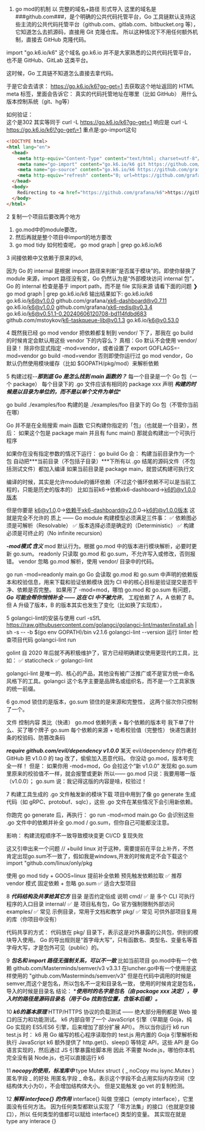1. go mod的机制
   以 完整的域名+路径 形式导入
这里的域名是 ###github.com###，是个明确的公共代码托管平台，Go 工具链默认支持这些主流的公共代码托管平台（github.com、gitlab.com、bitbucket.org 等），它知道怎么去抓源码，直接用 Git 克隆仓库。
所以这种情况下不用任何额外机制，直接去 GitHub 克隆代码。

import "go.k6.io/k6"
这个域名 go.k6.io 并不是大家熟悉的公共代码托管平台，也不是 GitHub、GitLab 这类平台。

这时候，Go 工具链不知道怎么直接去拿代码。

于是它会去请求：
https://go.k6.io/k6?go-get=1
去获取这个地址返回的 HTML meta 标签，里面会告诉它：
真实的代码托管地址在哪里（比如 GitHub）
用什么版本控制系统（git、hg等）
 
如何验证：   
          这个是302  其实等同于  curl -L https://go.k6.io/k6?go-get=1
        响应是
 curl -L https://go.k6.io/k6\?go-get\=1  重点是:go-import这句
```html
<!DOCTYPE html>
<html lang="en">
  <head>
    <meta http-equiv="Content-Type" content="text/html; charset=utf-8"/>
    <meta name="go-import" content="go.k6.io/k6 git https://github.com/grafana/k6"> 
    <meta name="go-source" content="go.k6.io/k6 https://github.com/grafana/k6 https://github.com/grafana/k6/tree/master{/dir} https://github.com/grafana/k6/blob/master{/dir}/{file}#L{line}">
    <meta http-equiv="refresh" content="0; url=https://github.com/grafana/k6">
  </head>
  <body>
    Redirecting to <a href="https://github.com/grafana/k6">https://github.com/grafana/k6</a>...
  </body>
</html>
```

2   复制一个项目后要改两个地方
1. go.mod中的module要改，
2. 然后再就是整个项目中import的地方要改 
3.  go mod tidy
如何检查呢， go mod graph | grep go.k6.io/k6 


3  间接依赖中又依赖于原来的k6,

因为 Go 的 internal 是根据 import 路径来判断“是否属于模块”的。即使你替换了 module 来源，import 路径没有变，Go 仍然认为是“外部模块访问 internal 包”，
Go 的 internal 检查是基于 import path，而不是 file 实际来源
请看下面的问题
❯go mod graph | grep go.k6.io/k6
输出结果如下:
go.k6.io/k6 go.k6.io/k6@v1.0.0
github.com/grafana/xk6-dashboard@v0.7.11 go.k6.io/k6@v1.0.0
github.com/grafana/xk6-redis@v0.3.4 go.k6.io/k6@v0.51.1-0.20240606120708-bd114fdbd683
github.com/mstoykov/k6-taskqueue-lib@v0.1.3 go.k6.io/k6@v0.53.0

4 既然我已经 go mod vendor 把依赖都复制到 vendor/ 下了，那我在 go build 的时候肯定会默认用这些 vendor 下的内容么？
真相：Go 默认不会使用 vendor/ 目录！
除非你显式指定 -mod=vendor，或者设置了 export GOFLAGS=-mod=vendor
  go build -mod=vendor
否则即使你运行过 go mod vendor，Go 默认仍然使用模块缓存（比如 $GOPATH/pkg/mod）来解析依赖

5 构建过程--***那到底 Go 是怎么找到 main 函数的？***
每一个目录是一个 Go 包（一个 package）
每个目录下的 .go 文件应该有相同的 package xxx 声明
***构建的时候是以目录为单位的，而不是以单个文件为单位****

go build ./examples/foo
构建的是 ./examples/foo 目录下的 Go 包（不管你当前在哪）

Go 并不是在全局搜索 main 函数
它只构建你指定的「包」（也就是一个目录），然后：
如果这个包是 package main
并且有 func main()
那就会构建出一个可执行程序

如果你在没有指定参数的情况下运行：
go build
Go 会：
构建当前目录作为一个包
自动把***当前目录（不包括子目录）***下所有以 .go 结尾的源码文件（不包括测试文件）都加入编译
如果当前目录是 package main，就尝试构建可执行文

编译的时候，其实是允许module的循环依赖（不过这个循环依赖不可以是当前工程的，只能是历史的版本的）
比如当前k6->依赖xk6-dashboard->k6的@v1.0.0版本 

但是你要是 k6@v1.0.0->依赖于xk6-dashboard@v2.0.0->k6的@v1.0.0版本  这就是完全不允许的
质上 —— Go module 构建模型必须满足三件事：
✅ 依赖图必须是可解析（Resolvable）
✅ 版本选择必须是确定的（Deterministic）
✅ 构建必须是可终止的（No infinite recursion）


***-mod模式	含义***
mod	默认行为。根据 go.mod 中的版本进行模块解析，必要时更新 go.sum。
readonly	只读取 go.mod 和 go.sum，不允许写入或修改，否则报错。
vendor	忽略 go.mod 解析，使用 vendor/ 目录中的代码。


go run -mod=readonly main.go
Go 会读取 go.mod 和 go.sum 中声明的依赖版本和校验信息，用来下载和验证依赖模块
因为 CI 中的核心目标是验证提交是否干净、依赖是否完整。
如果用了 -mod=mod，哪怕 go.mod 和 go.sum 有问题，***Go 可能会帮你悄悄补全 —— 这在 CI 中不被允许***。
工程依赖了 A，A 依赖了 B。但 A 升级了版本，B 的版本其实也发生了变化（比如换了实现库），


5  golangci-lint的安装与使用
curl -sSfL https://raw.githubusercontent.com/golangci/golangci-lint/master/install.sh | sh -s -- -b $(go env GOPATH)/bin v2.1.6
golangci-lint --version
运行 linter 检查项目代码
golangci-lint run

golint 自 2020 年后就不再积极维护了，官方已经明确建议使用更现代的工具，比如：
✅ staticcheck
✅ golangci-lint

golangci-lint 是唯一的、核心的产品，其他没有被广泛推广或不是官方统一命名风格下的工具。golangci 这个名字主要是品牌名或组织名，而不是一个工具家族的统一前缀。


6 go.mod 锁住的是版本，go.sum 锁住的是来源和完整性，
   这两个层次你只控制了一个。

文件	控制内容	类比（快递）
go.mod	依赖列表 + 每个依赖的版本号	我下单了什么、买了哪个牌子
go.sum	每个依赖的来源 + 哈希校验值（完整性）	快递包裹封条的校验码、防篡改条码

***require github.com/evil/dependency v1.0.0***
某天 evil/dependency 的作者在 GitHub 把 v1.0.0 的 tag 改了，偷偷加入恶意代码。
你没动 go.mod，版本号完全一样！
但是：
如果你用 -mod=mod，Go 会拉这个“新 v1.0.0”
发现和 go.sum 里原来的校验值不一样，就会报警或更新
所以——
go.mod 只说：我要用哪一版（v1.0.0）；
go.sum 说：我记得这版的内容是啥，校验过！

7
构建工具生成的 .go 文件触发新的模块下载
项目中用到了像 go generate 生成代码（如 gRPC、protobuf、sqlc），这些 .go 文件在某些情况下会引用新依赖。

你跑完 go generate 后，再执行：
go run -mod=mod main.go
Go 会识别这些 .go 文件中的依赖并补全 go.mod / go.sum，但你自己可能都没注意。

影响：
构建流程顺序不一致导致模块变更
CI/CD 复现失败

这又引申出来一个问题
// +build linux 对于这种，需要提前在平台上补齐，不然肯定出现go.sum不一致了，假如我是windows,开发的时候肯定不会下载这个 
import "github.com/linux/only/pkg

使用 go mod tidy + GOOS=linux 提前补全依赖	预先触发依赖拉取	✅ 推荐
vendor 模式	固定依赖 + 忽略 go.sum	✅ 适合大型项目


8  ***代码结构及共享给其它方***
目录	是否约定俗成	说明
cmd/	✅ 是	多个 CLI 可执行程序的入口目录
internal/	✅ 是	项目私有包，Go 官方强制限制外部访问
examples/	✅ 常见	示例目录，常用于文档和教学
pkg/	✅ 常见	可供外部项目复用的库（你项目中没有）

代码共享的方式：
代码放在 pkg/ 目录下，表示这是对外暴露的公共包，供别的模块导入使用。
Go 的导出规则是“首字母大写”，只有函数名、类型名、变量名等首字母大写，才是包外可见（public）的。


9  ***包名和 import 路径无强制关系，可以不一致***
比如当前项目 go.mod中有一个依赖 github.com/Masterminds/semver/v3 v3.3.1
在luncher.go中有一个使用是这样使用的
"github.com/Masterminds/semver/v3" 
但是在代码中调用的时候是 semver,而这个是包名，所以包名不一定和目录名一致，
使用的时候肯定是包名，导入的时候是目录名
结论： ****使用时的名字是包名（由 package xxx 决定），导入时的路径是源码目录名（用于 Go 找到包位置，含版本后缀）。***

10 ***k6的基本原理***
HTTP/HTTPS 协议的负载测试 —— 绝大部分用例都是 Web 接口的压力和功能测试。
k6 内部自带了一个 JavaScript 引擎（早期是 Goja，纯 Go 实现的 ES5/ES6 引擎，后来增加了部分扩展 API）。
所以当你运行 k6 run test.js 时：
k6 用 Go 编写的核心程序读取你的 test.js
用内置的 Goja 引擎解析和执行 JavaScript
k6 额外提供了 http.get()、sleep() 等特定 API，这些 API 是 Go 语言实现的，然后通过 JS 引擎暴露给脚本用
因此 不需要 Node.js，哪怕你本机完全没有装 Node.js，也可以直接运行 k6


11 ***nocopy的使用，标准库中***
type Mutex struct {
_ noCopy
mu isync.Mutex
}
匿名字段 _ 的好处
用匿名字段 _ 命名，表示这个字段不会占用实际内存空间（空结构体大小为0），不会增加结构体大小。
但是又能触发 go vet 的复制检测。


12  ***解释 interface{} 的作用***
interface{} 叫做 空接口（empty interface），它里面没有任何方法。
因为任何类型都默认实现了「零方法集」的接口（也就是空接口），所以 任何类型的值都可以赋给 interface{} 类型的变量。
其实现在就是 type any interace {}



